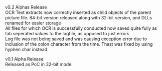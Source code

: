 v0.2 Alphas Release<br>
OCR Text extracts now correctly inserted as child objects of the parent picture file. 
64-bit version released along with 32-bit version, and DLLs renamed for easier storage<br>
All files for which OCR is successfully conducted now saved quite fully as tab seperated values to the logfile, as opposed to just errors<br>
Log file was not being saved and was causing exception error due to inclusion of the colon character from the time. Thast was fixed by using hyphen char instead<br>

v0.1 Alpha Release<br>
Released as PoC in 32-bit mode.<br> 